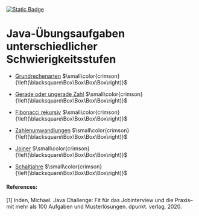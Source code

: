[![Static Badge](https://img.shields.io/badge/-English_version-forestgreen)](https://github.com/ShantGananian/JavaProgrammierung/blob/master/README.md)
# Java-Übungsaufgaben unterschiedlicher Schwierigkeitsstufen

- [Grundrechenarten](https://github.com/ShantGananian/JavaProgrammierung/tree/master/sehr%20leicht/Mathematische%20Aufgaben/Grundrechenarten) $\small\color{crimson}{\left(\blacksquare\Box\Box\Box\Box\right)}$

- [Gerade oder ungerade Zahl](https://github.com/ShantGananian/JavaProgrammierung/tree/master/sehr%20leicht/Mathematische%20Aufgaben/GeradeOderUngeradeZahl) $\small\color{crimson}{\left(\blacksquare\Box\Box\Box\Box\right)}$

- [Fibonacci rekursiv](https://github.com/ShantGananian/JavaProgrammierung/tree/master/sehr%20leicht/Rekursion/FibonacciRekursiv) $\small\color{crimson}{\left(\blacksquare\Box\Box\Box\Box\right)}$

- [Zahlenumwandlungen](https://github.com/ShantGananian/JavaProgrammierung/tree/master/sehr%20leicht/Strings/Zahlenumwandlungen) $\small\color{crimson}{\left(\blacksquare\Box\Box\Box\Box\right)}$

- [Joiner](https://github.com/ShantGananian/JavaProgrammierung/tree/master/sehr%20leicht/Strings/Joiner) $\small\color{crimson}{\left(\blacksquare\Box\Box\Box\Box\right)}$

- [Schaltjahre](https://github.com/ShantGananian/JavaProgrammierung/tree/master/sehr%20leicht/Datumsverarbeitung/Schaltjahre) $\small\color{crimson}{\left(\blacksquare\Box\Box\Box\Box\right)}$


#### References:
<a id="1">[1]</a>
Inden, Michael. Java Challenge: Fit für das Jobinterview und die Praxis–mit mehr als 100 Aufgaben und Musterlösungen. dpunkt. verlag, 2020.

